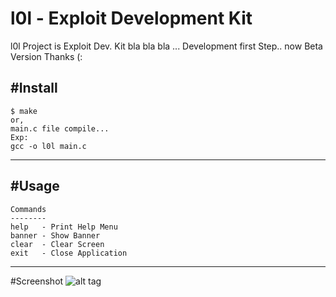 # l0l - Exploit Development Kit

l0l Project is Exploit Dev. Kit bla bla bla ... Development first Step.. now Beta Version Thanks (:

#Install
-----

    $ make 
    or,
    main.c file compile...
    Exp:
    gcc -o l0l main.c
    
-----
#Usage
-----

    Commands
    --------
    help   - Print Help Menu
    banner - Show Banner
    clear  - Clear Screen
    exit   - Close Application
    
-----
#Screenshot
![alt tag](http://i.hizliresim.com/5VJdGj.png)
